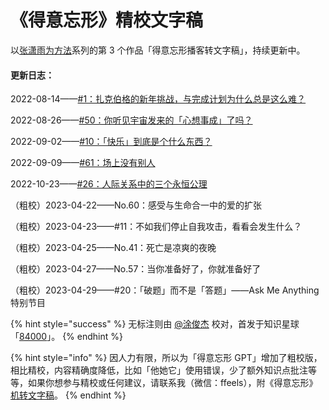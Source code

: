 # 《得意忘形》精校文字稿

以[张潇雨为方法](https://pan.baidu.com/s/1HboXmZ7N0rFr66Y45HrODw?pwd=a5ej)系列的第 3 个作品「得意忘形播客转文字稿」，持续更新中。



#### 更新日志：

2022-08-14——[#1：扎克伯格的新年挑战，与完成计划为什么总是这么难？](01.md)

2022-08-26——[#50：你听见宇宙发来的「心想事成」了吗？](50.md)

2022-09-02——[#10：「快乐」到底是个什么东西？](10.md)

2022-09-09——[#61：场上没有别人](61.md)

2022-10-23——[#26：人际关系中的三个永恒公理](26.md)

（粗校）2023-04-22——No.60：感受与生命合一中的爱的扩张

（粗校）2023-04-23——#11：不如我们停止自我攻击，看看会发生什么？

（粗校）2023-04-25——No.41：死亡是凉爽的夜晚

（粗校）2023-04-27——No.57：当你准备好了，你就准备好了

（粗校）2023-04-29——#20：「破题」而不是「答题」——Ask Me Anything 特别节目



{% hint style="success" %}
无标注则由 [@](https://nextjs-notion-starter-kit-peach-seven.vercel.app/)[涂俊杰](https://nextjs-notion-starter-kit-peach-seven.vercel.app/) 校对，首发于知识星球「[84000](https://t.zsxq.com/06fqF6uBy)」。
{% endhint %}

{% hint style="info" %}
因人力有限，所以为「得意忘形 GPT」增加了粗校版，相比精校，内容精确度降低，比如「他她它」使用错误，少了额外知识点批注等等，如果你想参与精校或任何建议，请联系我（微信：ffeels），附《得意忘形》[机转文字稿](https://pan.baidu.com/s/1S7UHW\_Im1ZM7MleIpMPkvw?pwd=puwh)。
{% endhint %}
